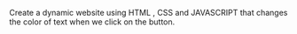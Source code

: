 Create a dynamic website using HTML , CSS and JAVASCRIPT that changes the color of text when we click on the button.
